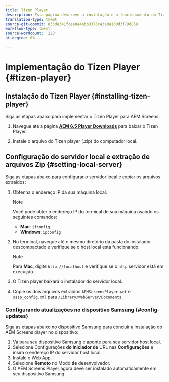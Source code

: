 ```yaml
---
title: Tizen Player
description: Esta página descreve a instalação e o funcionamento do Tizen Player.
translation-type: tm+mt
source-git-commit: 835da341fcee8e4abb3375c43a0a130d3f79d859
workflow-type: tm+mt
source-wordcount: '223'
ht-degree: 0%

---
```



# Implementação do Tizen Player {#tizen-player}

## Instalação do Tizen Player {#installing-tizen-player}

Siga as etapas abaixo para implementar o Tizen Player para AEM Screens:

1. Navegue até a página [**AEM 6.5 Player Downloads**](https://download.macromedia.com/screens/) para baixar o Tizen Player.

1. Instale o arquivo do Tizen player (.zip) do computador local.

## Configuração do servidor local e extração de arquivos Zip {#setting-local-server}

Siga as etapas abaixo para configurar o servidor local e copiar os arquivos extraídos:

1. Obtenha o endereço IP da sua máquina local.

   >[!NOTE]
   >Você pode obter o endereço IP do terminal de sua máquina usando os seguintes comandos:
   >* **Mac**: `ifconfig`
   >* **Windows**: `ipconfig`


1. No terminal, navegue até o mesmo diretório da pasta do instalador descompactado e verifique se o host local está funcionando.

   >[!NOTE]
   >Para **Mac**, digite `http://localhost` e verifique se o `http` servidor está em execução.

1. O Tizen player baixará o instalador do servidor local.

1. Copie os dois arquivos extraídos `AEMScreensPlayer.wgt` e `sssp_config.xml` para `/Library/WebServer/Documents`.

### Configurando atualizações no dispositivo Samsung {#config-updates}

Siga as etapas abaixo no dispositivo Samsung para concluir a instalação do AEM Screens player no dispositivo:

1. Vá para seu dispositivo Samsung e aponte para seu servidor host local.
1. Selecione Configurações **do Iniciador de** URL nas **Configurações** e insira o endereço IP do servidor host local.
1. Instale o Web App.
1. Selecione **Remoto** no Modo **de** desenvolvedor.
1. O AEM Screens Player agora deve ser instalado automaticamente em seu dispositivo Samsung.



